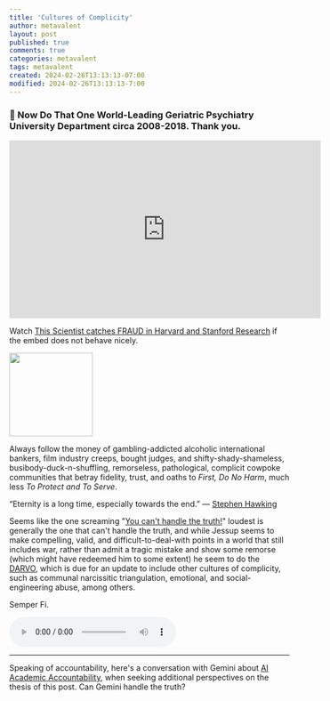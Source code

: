 ```yaml
---
title: 'Cultures of Complicity'
author: metavalent
layout: post
published: true
comments: true
categories: metavalent
tags: metavalent
created: 2024-02-26T13:13:13-07:00
modified: 2024-02-26T13:13:13-7:00
---
```


### 🙏 Now Do That One World-Leading Geriatric Psychiatry University Department circa 2008-2018. Thank you.

<!-- YouTube Player -->
<iframe id="ytplayer" type="text/html" class="center" width="560" height="320" src="https://www.youtube.com/embed/GeAPtIdb4Qs" frameborder="0"></iframe>

Watch [This Scientist catches FRAUD in Harvard and Stanford Research](https://youtu.be/GeAPtIdb4Qs) if the embed does not behave nicely.

<img src="https://metavalent.com/assets/images/Cultural.Complicity.png" width="150" height="150">

Always follow the money of gambling-addicted alcoholic international bankers, film industry creeps, bought judges, and shifty-shady-shameless, busibody-duck-n-shuffling, remorseless, pathological, complicit cowpoke communities that betray fidelity, trust, and oaths to *First, Do No Harm*, much less *To Protect and To Serve*.

“Eternity is a long time, especially towards the end.” &mdash; [Stephen Hawking](https://www.goodreads.com/quotes/508757-eternity-is-a-long-time-especially-towards-the-end)

Seems like the one screaming "[You can't handle the truth!](https://youtu.be/9FnO3igOkOk)" loudest is generally the one that can't handle the truth, and while Jessup seems to make compelling, valid, and difficult-to-deal-with points in a world that still includes war, rather than admit a tragic mistake and show some remorse (which might have redeemed him to some extent) he seem to do the [DARVO](https://gender.stanford.edu/news/youve-been-darvoed-and-you-dont-even-know-it), which is due for an update to include other cultures of complicity, such as communal narcissitic triangulation, emotional, and social-engineering abuse, among others.

Semper Fi.

<!-- HTML5 Audio Embed - To use GitHub LFS storage be sure to append [code]?raw=true[/code] -->
<div class="center"> 
<audio controls>
  <source src="https://en.wikipedia.org/wiki/File:John_Philip_Sousa_-_U.S._Marine_Band_-_Semper_Fidelis_March.ogg" type="audio/ogg">
Your browser does not support the audio element.
</audio>
</div>

---
Speaking of accountability, here's a conversation with Gemini about [AI Academic Accountability](https://metavalent.com/metavalent/2024/02/26/13-13-13-AI-Academic-Accountability.html), when seeking additional perspectives on the thesis of this post. Can Gemini handle the truth?

